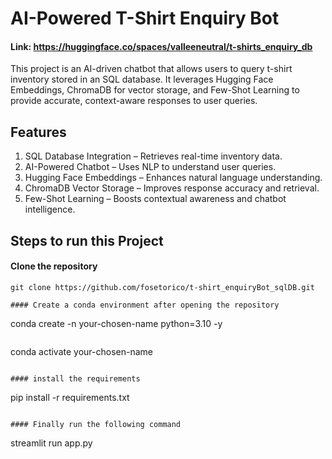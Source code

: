 # AI-Powered T-Shirt Enquiry Bot
#### Link: https://huggingface.co/spaces/valleeneutral/t-shirts_enquiry_db

This project is an AI-driven chatbot that allows users to query t-shirt inventory stored in an SQL database. It leverages Hugging Face Embeddings, ChromaDB for vector storage, and Few-Shot Learning to provide accurate, context-aware responses to user queries.

## Features
1. SQL Database Integration – Retrieves real-time inventory data.
2. AI-Powered Chatbot – Uses NLP to understand user queries.
3. Hugging Face Embeddings – Enhances natural language understanding.
4. ChromaDB Vector Storage – Improves response accuracy and retrieval.
5. Few-Shot Learning – Boosts contextual awareness and chatbot intelligence.

## Steps to run this Project

#### Clone the repository
```
git clone https://github.com/fosetorico/t-shirt_enquiryBot_sqlDB.git

#### Create a conda environment after opening the repository
```
conda create -n your-chosen-name python=3.10 -y
```

```
conda activate your-chosen-name
```

#### install the requirements
```
pip install -r requirements.txt
```

#### Finally run the following command
```
streamlit run app.py